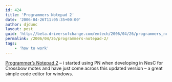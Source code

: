```yaml
---
id: 424
title: 'Programmers Notepad 2'
date: '2006-04-26T11:05:35+00:00'
author: djdunc
layout: post
guid: 'http://beta.driversofchange.com/emtech/2006/04/26/programmers_notepad_2/'
permalink: /2006/04/26/programmers-notepad-2/
tags:
    - 'how to work'
---
```


[Programmer’s Notepad 2](http://www.pnotepad.org/ "Programmer’s Notepad") – i started using PN when developing in NesC for Crossbow motes and have just come across this updated version – a great simple code editor for windows.